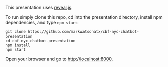 This presentation uses [reveal.js](http://lab.hakim.se/reveal-js/). 

To run simply clone this repo, cd into the presentation directory, install npm dependencies, and type `npm start`:

```
git clone https://github.com/markwatsonatx/cbf-nyc-chatbot-presentation
cd cbf-nyc-chatbot-presentation
npm install
npm start
```

Open your browser and go to [http://localhost:8000](http://localhost:8000).

